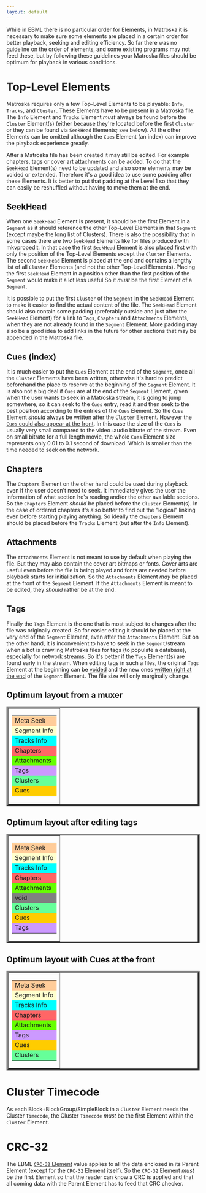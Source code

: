 ```yaml
---
layout: default
---
```

While in EBML there is no particular order for Elements, in Matroska it is necessary to make sure some elements are placed in a certain order for better playback, seeking and editing efficiency. So far there was no guideline on the order of elements, and some existing programs may not feed these, but by following these guidelines your Matroska files should be optimum for playback in various conditions.

# Top-Level Elements

Matroska requires only a few Top-Level Elements to be playable: `Info`, `Tracks`, and `Cluster`. These Elements have to be present in a Matroska file. The `Info` Element and `Tracks` Element <em>must</em> always be found before the `Cluster` Element(s) (either because they're located before the first `Cluster` or they can be found via `SeekHead` Elements; see below). All the other Elements can be omitted although the `Cues` Element (an index) can improve the playback experience greatly.

After a Matroska file has been created it may still be edited. For example chapters, tags or cover art attachments can be added. To do that the `SeekHead` Element(s) need to be updated and also some elements may be voided or extended. Therefore it's a good idea to use some padding after these Elements. It is better to put that padding at the Level 1 so that they can easily be reshuffled without having to move them at the end.

## SeekHead

When one `SeekHead` Element is present, it should be the first Element in a `Segment` as it should reference the other Top-Level Elements in that `Segment` (except maybe the long list of Clusters). There is also the possibility that in some cases there are two `SeekHead` Elements like for files produced with mkvpropedit. In that case the first `SeekHead` Element is also placed first with only the position of the Top-Level Elements except the `Cluster` Elements. The second `SeekHead` Element is placed at the end and contains a lengthy list of all `Cluster` Elements (and not the other Top-Level Elements). Placing the first `SeekHead` Element in a position other than the first position of the `Segment` would make it a lot less useful So it <em>must</em> be the first Element of a `Segment`.

It is possible to put the first `Cluster` of the `Segment` in the `SeekHead` Element to make it easier to find the actual content of the file.
The `SeekHead` Element should also contain some padding (preferably outside and just after the `SeekHead` Element) for a link to `Tags`, `Chapters` and `Attachments` Elements, when they are not already found in the `Segment` Element. More padding may also be a good idea to add links in the future for other sections that may be appended in the Matroska file.

## Cues (index)

It is much easier to put the `Cues` Element at the end of the `Segment`, once all the `Cluster` Elements have been written, otherwise it's hard to predict beforehand the place to reserve at the beginning of the `Segment` Element. It is also not a big deal if `Cues` are at the end of the `Segment` Element, given when the user wants to seek in a Matroska stream, it is going to jump somewhere, so it can seek to the `Cues` entry, read it and then seek to the best position according to the entries of the `Cues` Element. So the `Cues` Element <em>should</em> always be written after the `Cluster` Element. However the [`Cues` could also appear at the front]({{site.baseurl}}/order_guidelines.html#cues-index). In this case the size of the `Cues` is usually very small compared to the video+audio bitrate of the stream. Even on small bitrate for a full length movie, the whole `Cues` Element size represents only 0.01 to 0.1 second of download. Which is smaller than the time needed to seek on the network.

## Chapters

The `Chapters` Element on the other hand could be used during playback even if the user doesn't need to seek. It immediately gives the user the information of what section he's reading and/or the other available sections. So the `Chapters` Element <em>should</em> be placed before the `Cluster` Element(s). In the case of ordered chapters it's also better to find out the "logical" linking even before starting playing anything. So ideally the `Chapters` Element should be placed before the `Tracks` Element (but after the `Info` Element).

## Attachments

The `Attachments` Element is not meant to use by default when playing the file. But they may also contain the cover art bitmaps or fonts. Cover arts are useful even before the file is being played and fonts are needed before playback starts for initialization. So the `Attachments` Element <em>may</em> be placed at the front of the `Segment` Element. If the `Attachments` Element is meant to be edited, they <em>should</em> rather be at the end.

## Tags

Finally the `Tags` Element is the one that is most subject to changes after the file was originally created. So for easier editing it should be placed at the very end of the `Segment` Element, even after the `Attachments` Element. But on the other hand, it is inconvenient to have to seek in the `Segment`/stream when a bot is crawling Matroska files for tags (to populate a database), especially for network streams. So it's better if the `Tags` Element(s) are found early in the stream. When editing tags in such a files, the original `Tags` Element at the beginning can be [voided]({{site.baseurl}}/index.html#void) and the new ones [written right at the end]({{site.baseurl}}/order_guidelines.html/#tags-end) of the `Segment` Element. The file size will only marginally change.

## Optimum layout from a muxer

  <table border="5" align="center"><tr><td><table width="150" border="0"><tr><td bgcolor="#FFCC99">Meta Seek</td></tr><tr><td bgcolor="#FFFFCC">Segment Info</td></tr><tr><td bgcolor="#00FFFF">Tracks Info</td></tr><tr><td bgcolor="#FF6666">Chapters</td></tr><tr><td bgcolor="#66FF00">Attachments</td></tr><tr><td bgcolor="#CC99FF">Tags</td></tr><tr><td bgcolor="#66FF99">Clusters</td></tr><tr><td bgcolor="#FFCC00">Cues</td></tr></table></td></tr></table><h2 id="tags_end">Optimum layout after editing tags</h2>
  <table border="5" align="center"><tr><td><table width="150" border="0"><tr><td bgcolor="#FFCC99">Meta Seek</td></tr><tr><td bgcolor="#FFFFCC">Segment Info</td></tr><tr><td bgcolor="#00FFFF">Tracks Info</td></tr><tr><td bgcolor="#FF6666">Chapters</td></tr><tr><td bgcolor="#66FF00">Attachments</td></tr><tr><td bgcolor="#808080">void</td></tr><tr><td bgcolor="#66FF99">Clusters</td></tr><tr><td bgcolor="#FFCC00">Cues</td></tr><tr><td bgcolor="#CC99FF">Tags</td></tr></table></td></tr></table><h2 id="cues_front">Optimum layout with Cues at the front</h2>
  <table border="5" align="center"><tr><td><table width="150" border="0"><tr><td bgcolor="#FFCC99">Meta Seek</td></tr><tr><td bgcolor="#FFFFCC">Segment Info</td></tr><tr><td bgcolor="#00FFFF">Tracks Info</td></tr><tr><td bgcolor="#FF6666">Chapters</td></tr><tr><td bgcolor="#66FF00">Attachments</td></tr><tr><td bgcolor="#CC99FF">Tags</td></tr><tr><td bgcolor="#FFCC00">Cues</td></tr><tr><td bgcolor="#66FF99">Clusters</td></tr></table></td></tr></table>

# Cluster Timecode

As each Block+BlockGroup/SimpleBlock in a `Cluster` Element needs the Cluster `Timecode`, the Cluster `Timecode` <em>must</em> be the first Element within the `Cluster` Element.

# CRC-32

The EBML [`CRC-32` Element]({{site.baseurl}}/index.html#CRC-32) value applies to all the data enclosed in its Parent Element (except for the `CRC-32` Element itself). So the `CRC-32` Element <em>must</em> be the first Element so that the reader can know a CRC is applied and that all coming data with the Parent Element has to feed that CRC checker.
